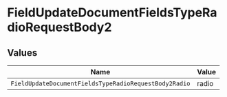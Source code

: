 # FieldUpdateDocumentFieldsTypeRadioRequestBody2


## Values

| Name                                                  | Value                                                 |
| ----------------------------------------------------- | ----------------------------------------------------- |
| `FieldUpdateDocumentFieldsTypeRadioRequestBody2Radio` | radio                                                 |